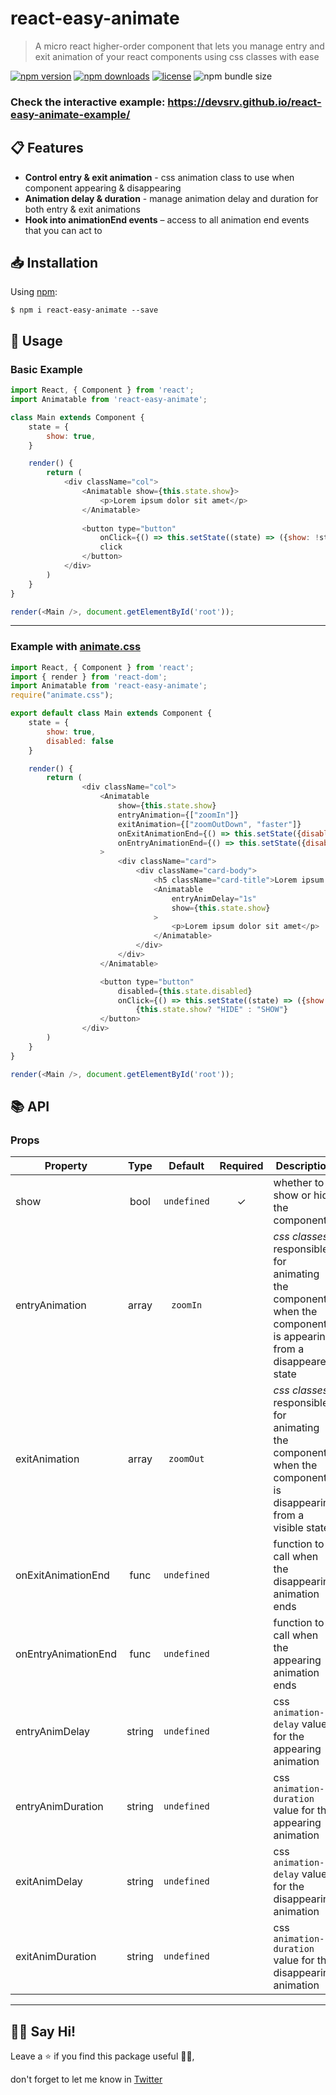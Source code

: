 # react-easy-animate
> A micro react higher-order component that lets you manage entry and exit animation of your react components using css classes with ease

[![npm version](https://img.shields.io/npm/v/react-easy-animate.svg)](https://www.npmjs.com/package/react-easy-animate)
[![npm downloads](https://img.shields.io/npm/dm/react-easy-animate.svg)](https://www.npmjs.com/package/react-easy-animate)
[![license](https://img.shields.io/npm/l/react-easy-animate)](https://github.com/devsrv/react-easy-animate/blob/master/LICENSE)
![npm bundle size](https://img.shields.io/bundlephobia/min/react-easy-animate?color=brightgreen)

### Check the interactive example: <a href="https://devsrv.github.io/react-easy-animate-example/">https://devsrv.github.io/react-easy-animate-example/</a>

## 📋 Features

- **Control entry & exit animation** - css animation class to use when component appearing & disappearing
- **Animation delay & duration** - manage animation delay and duration for both entry & exit animations
- **Hook into animationEnd events** – access to all animation end events that you can act to

## 📥 Installation

Using [npm](https://www.npmjs.com/package/react-easy-animate):

    $ npm i react-easy-animate --save
    
## 🧪 Usage

### Basic Example

```js
import React, { Component } from 'react';
import Animatable from 'react-easy-animate';

class Main extends Component {
    state = {
        show: true,
    }

    render() {
        return (
            <div className="col">
                <Animatable show={this.state.show}>
                    <p>Lorem ipsum dolor sit amet</p>
                </Animatable>
                
                <button type="button" 
                    onClick={() => this.setState((state) => ({show: !state.show}))}>
                    click
                </button>
            </div>
        )
    }
}

render(<Main />, document.getElementById('root'));
```
___

### Example with [animate.css](https://daneden.github.io/animate.css/)

```js
import React, { Component } from 'react';
import { render } from 'react-dom';
import Animatable from 'react-easy-animate';
require("animate.css");

export default class Main extends Component {
    state = {
        show: true,
        disabled: false
    }

    render() {
        return (
                <div className="col">
                    <Animatable 
                        show={this.state.show}
                        entryAnimation={["zoomIn"]}
                        exitAnimation={["zoomOutDown", "faster"]}
                        onExitAnimationEnd={() => this.setState({disabled: false})}
                        onEntryAnimationEnd={() => this.setState({disabled: false})}
                    >
                        <div className="card">
                            <div className="card-body">
                                <h5 className="card-title">Lorem ipsum dolor sit amet</h5>
                                <Animatable 
                                    entryAnimDelay="1s" 
                                    show={this.state.show}
                                >
                                    <p>Lorem ipsum dolor sit amet</p>
                                </Animatable>
                            </div>
                        </div>
                    </Animatable>

                    <button type="button" 
                        disabled={this.state.disabled} 
                        onClick={() => this.setState((state) => ({show: !state.show, disabled: true}))}>
                            {this.state.show? "HIDE" : "SHOW"}
                    </button>
                </div>
        )
    }
}

render(<Main />, document.getElementById('root'));
```

## 📚 API

### Props

| Property | Type | Default | Required | Description |
|-|:-:|:-:|:-:|-|
|show|bool|`undefined`| ✓ |whether to show or hide the component. |
| entryAnimation |array|`zoomIn` | | *css classes* responsible for animating the component when the component is appearing from a disappeared state|
|exitAnimation|array|`zoomOut`| | *css classes* responsible for animating the component when the component is disappearing from a visible state|
|onExitAnimationEnd|func|`undefined`| | function to call when the disappearing animation ends |
|onEntryAnimationEnd|func|`undefined`| | function to call when the appearing animation ends |
|entryAnimDelay|string|`undefined`| | css `animation-delay` value for the appearing animation |
|entryAnimDuration|string|`undefined`| | css `animation-duration` value for the appearing animation |
|exitAnimDelay|string|`undefined`| | css `animation-delay` value for the disappearing animation |
|exitAnimDuration|string|`undefined`| | css `animation-duration` value for the disappearing animation |

---

## 👋🏼 Say Hi! 
Leave a ⭐ if you find this package useful 👍🏼,

don't forget to let me know in [Twitter](https://twitter.com/srvrksh)  